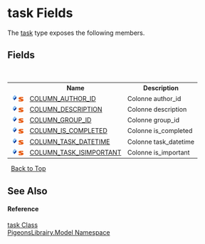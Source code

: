 # task Fields
 

The <a href="ed7fd571-3ebd-bb10-4923-b1c31d5523f3">task</a> type exposes the following members.


## Fields
&nbsp;<table><tr><th></th><th>Name</th><th>Description</th></tr><tr><td>![Public field](media/pubfield.gif "Public field")![Static member](media/static.gif "Static member")</td><td><a href="d47f555b-f9a2-1704-3ca4-a1bb68993fc0">COLUMN_AUTHOR_ID</a></td><td>
Colonne author_id</td></tr><tr><td>![Public field](media/pubfield.gif "Public field")![Static member](media/static.gif "Static member")</td><td><a href="e925aaa7-e17d-f921-ede0-15cd1adaff78">COLUMN_DESCRIPTION</a></td><td>
Colonne description</td></tr><tr><td>![Public field](media/pubfield.gif "Public field")![Static member](media/static.gif "Static member")</td><td><a href="871924b2-87e6-ca14-27a8-4f2c4a70d06a">COLUMN_GROUP_ID</a></td><td>
Colonne group_id</td></tr><tr><td>![Public field](media/pubfield.gif "Public field")![Static member](media/static.gif "Static member")</td><td><a href="11187a55-3166-66fd-bea2-fa477a4a2f75">COLUMN_IS_COMPLETED</a></td><td>
Colonne is_completed</td></tr><tr><td>![Public field](media/pubfield.gif "Public field")![Static member](media/static.gif "Static member")</td><td><a href="94bcbb07-1f05-a6d4-ee43-be1e023a755c">COLUMN_TASK_DATETIME</a></td><td>
Colonne task_datetime</td></tr><tr><td>![Public field](media/pubfield.gif "Public field")![Static member](media/static.gif "Static member")</td><td><a href="916bb5db-5820-f919-379f-37b2134454f3">COLUMN_TASK_ISIMPORTANT</a></td><td>
Colonne is_important</td></tr></table>&nbsp;
<a href="#task-fields">Back to Top</a>

## See Also


#### Reference
<a href="ed7fd571-3ebd-bb10-4923-b1c31d5523f3">task Class</a><br /><a href="740f9e4a-e251-715e-60bf-e906871d97b4">PigeonsLibrairy.Model Namespace</a><br />
